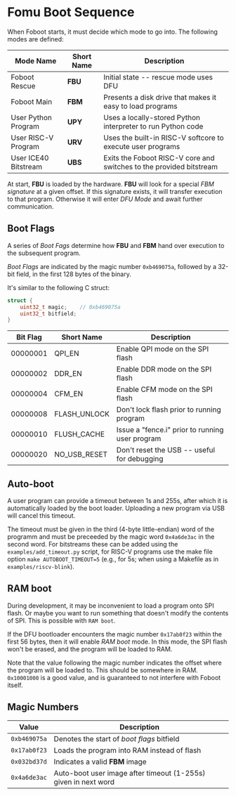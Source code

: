 # Fomu Boot Sequence

When Foboot starts, it must decide which mode to go into.  The following modes are defined:

| Mode Name | Short Name | Description  |
| --------- | ---------- | ------------ |
| Foboot Rescue | **FBU** | Initial state -- rescue mode uses DFU |
| Foboot Main | **FBM** | Presents a disk drive that makes it easy to load programs |
| User Python Program | **UPY** | Uses a locally-stored Python interpreter to run Python code |
| User RISC-V Program | **URV** | Uses the built-in RISC-V softcore to execute user programs |
| User ICE40 Bitstream | **UBS** | Exits the Foboot RISC-V core and switches to the provided bitstream |

At start, **FBU** is loaded by the hardware.  **FBU** will look for a special *FBM signature* at a given offset.  If this signature exists, it will transfer execution to that program.  Otherwise it will enter *DFU Mode* and await further communication.

## Boot Flags

A series of *Boot Fags* determine how **FBU** and **FBM** hand over execution to the subsequent program.

*Boot Flags* are indicated by the magic number `0xb469075a`, followed by a
32-bit field, in the first 128 bytes of the binary.

It's similar to the following C struct:

```c
struct {
    uint32_t magic;    // 0xb469075a
    uint32_t bitfield;
}
```

| Bit Flag | Short Name   | Description                                      |
| -------- | ------------ | ------------------------------------------------ |
| 00000001 | QPI_EN       | Enable QPI mode on the SPI flash                 |
| 00000002 | DDR_EN       | Enable DDR mode on the SPI flash                 |
| 00000004 | CFM_EN       | Enable CFM mode on the SPI flash                 |
| 00000008 | FLASH_UNLOCK | Don't lock flash prior to running program        |
| 00000010 | FLUSH_CACHE  | Issue a "fence.i" prior to running user program  |
| 00000020 | NO_USB_RESET | Don't reset the USB -- useful for debugging      |

## Auto-boot

A user program can provide a timeout between 1s and 255s, after which it is automatically loaded by the boot loader. Uploading a new program via USB will cancel this timeout.

The timeout must be given in the third (4-byte little-endian) word of the programm and must be preceeded by the magic word `0x4a6de3ac` in the second word. For bitstreams these can be added using the `examples/add_timeout.py` script, for RISC-V programs use the make file option `make AUTOBOOT_TIMEOUT=5` (e.g., for 5s; when using a Makefile as in `examples/riscv-blink`).

## RAM boot

During development, it may be inconvenient to load a program onto SPI flash.  Or maybe you want to run something that doesn't modify the contents of SPI.  This is possible with `RAM boot`.

If the DFU bootloader encounters the magic number `0x17ab0f23` within the first 56 bytes, then it will enable *RAM boot* mode.  In this mode, the SPI flash won't be erased, and the program will be loaded to RAM.

Note that the value following the magic number indicates the offset where the program will be loaded to.  This should be somewhere in RAM.  `0x10001000` is a good value, and is guaranteed to not interfere with Foboot itself.

## Magic Numbers

| Value        | Description                                                    |
| ------------ | -------------------------------------------------------------- |
| `0xb469075a` | Denotes the start of *boot flags* bitfield                     |
| `0x17ab0f23` | Loads the program into RAM instead of flash                    |
| `0x032bd37d` | Indicates a valid **FBM** image                                |
| `0x4a6de3ac` | Auto-boot user image after timeout (1-255s) given in next word |
